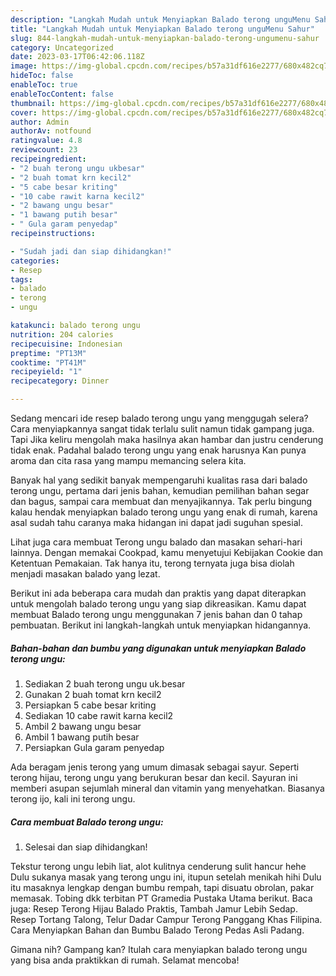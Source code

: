 ```yaml
---
description: "Langkah Mudah untuk Menyiapkan Balado terong unguMenu Sahur"
title: "Langkah Mudah untuk Menyiapkan Balado terong unguMenu Sahur"
slug: 844-langkah-mudah-untuk-menyiapkan-balado-terong-ungumenu-sahur
category: Uncategorized
date: 2023-03-17T06:42:06.118Z
image: https://img-global.cpcdn.com/recipes/b57a31df616e2277/680x482cq70/balado-terong-ungu-foto-resep-utama.jpg
hideToc: false
enableToc: true
enableTocContent: false
thumbnail: https://img-global.cpcdn.com/recipes/b57a31df616e2277/680x482cq70/balado-terong-ungu-foto-resep-utama.jpg
cover: https://img-global.cpcdn.com/recipes/b57a31df616e2277/680x482cq70/balado-terong-ungu-foto-resep-utama.jpg
author: Admin
authorAv: notfound
ratingvalue: 4.8
reviewcount: 23
recipeingredient:
- "2 buah terong ungu ukbesar"
- "2 buah tomat krn kecil2"
- "5 cabe besar kriting"
- "10 cabe rawit karna kecil2"
- "2 bawang ungu besar"
- "1 bawang putih besar"
- " Gula garam penyedap"
recipeinstructions:

- "Sudah jadi dan siap dihidangkan!"
categories:
- Resep
tags:
- balado
- terong
- ungu

katakunci: balado terong ungu 
nutrition: 204 calories
recipecuisine: Indonesian
preptime: "PT13M"
cooktime: "PT41M"
recipeyield: "1"
recipecategory: Dinner

---
```



Sedang mencari ide resep balado terong ungu yang menggugah selera? Cara menyiapkannya sangat tidak terlalu sulit namun tidak gampang juga. Tapi Jika keliru mengolah maka hasilnya akan hambar dan justru cenderung tidak enak. Padahal balado terong ungu yang enak harusnya Kan punya aroma dan cita rasa yang mampu memancing selera kita.


Banyak hal yang sedikit banyak mempengaruhi kualitas rasa dari balado terong ungu, pertama dari jenis bahan, kemudian pemilihan bahan segar dan bagus, sampai cara membuat dan menyajikannya. Tak perlu bingung kalau hendak menyiapkan balado terong ungu yang enak di rumah, karena asal sudah tahu caranya maka hidangan ini dapat jadi suguhan spesial.

Lihat juga cara membuat Terong ungu balado dan masakan sehari-hari lainnya. Dengan memakai Cookpad, kamu menyetujui Kebijakan Cookie dan Ketentuan Pemakaian. Tak hanya itu, terong ternyata juga bisa diolah menjadi masakan balado yang lezat.


Berikut ini ada beberapa cara mudah dan praktis yang dapat diterapkan untuk mengolah balado terong ungu yang siap dikreasikan. Kamu dapat membuat Balado terong ungu menggunakan 7 jenis bahan dan 0 tahap pembuatan. Berikut ini langkah-langkah untuk menyiapkan hidangannya.

<!--inarticleads1-->

##### Bahan-bahan dan bumbu yang digunakan untuk menyiapkan Balado terong ungu:

1. Sediakan 2 buah terong ungu uk.besar
1. Gunakan 2 buah tomat krn kecil2
1. Persiapkan 5 cabe besar kriting
1. Sediakan 10 cabe rawit karna kecil2
1. Ambil 2 bawang ungu besar
1. Ambil 1 bawang putih besar
1. Persiapkan  Gula garam penyedap


Ada beragam jenis terong yang umum dimasak sebagai sayur. Seperti terong hijau, terong ungu yang berukuran besar dan kecil. Sayuran ini memberi asupan sejumlah mineral dan vitamin yang menyehatkan. Biasanya terong ijo, kali ini terong ungu. 

<!--inarticleads2-->

##### Cara membuat Balado terong ungu:


1. Selesai dan siap dihidangkan!

Tekstur terong ungu lebih liat, alot kulitnya cenderung sulit hancur hehe Dulu sukanya masak yang terong ungu ini, itupun setelah menikah hihi Dulu itu masaknya lengkap dengan bumbu rempah, tapi disuatu obrolan, pakar memasak. Tobing dkk terbitan PT Gramedia Pustaka Utama berikut. Baca juga: Resep Terong Hijau Balado Praktis, Tambah Jamur Lebih Sedap. Resep Tortang Talong, Telur Dadar Campur Terong Panggang Khas Filipina. Cara Menyiapkan Bahan dan Bumbu Balado Terong Pedas Asli Padang. 

Gimana nih? Gampang kan? Itulah cara menyiapkan balado terong ungu yang bisa anda praktikkan di rumah. Selamat mencoba!
